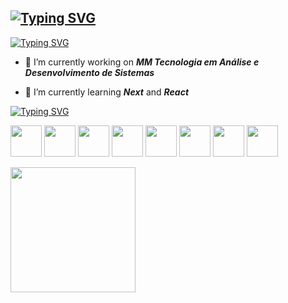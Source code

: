 <a href="https://git.io/typing-svg"><img src="https://readme-typing-svg.herokuapp.com?font=Fira+Code&pause=1000&color=92408F&random=false&width=435&lines=Adrian+Netto" alt="Typing SVG" /></a>
---

[![Typing SVG](https://readme-typing-svg.demolab.com?font=Fira+Code&pause=1000&color=7F1FAE&random=false&width=435&lines=Software+Developer)](https://git.io/typing-svg)

- 🔭 I’m currently working on __*MM Tecnologia em Análise e Desenvolvimento de Sistemas*__

- 🌱 I’m currently learning __*Next*__ and __*React*__

[![Typing SVG](https://readme-typing-svg.demolab.com?font=Fira+Code&pause=1000&color=7F1FAE&random=false&width=435&lines=Technologies)](https://git.io/typing-svg)

<img src="https://cdn.jsdelivr.net/gh/devicons/devicon/icons/typescript/typescript-original.svg" width="50" height="50" /> <img src="https://cdn.jsdelivr.net/gh/devicons/devicon/icons/javascript/javascript-original.svg" width="50" height="50"/> <img src="https://cdn.jsdelivr.net/gh/devicons/devicon/icons/html5/html5-original.svg" width="50" height="50"/> <img src="https://cdn.jsdelivr.net/gh/devicons/devicon/icons/css3/css3-original.svg" width="50" height="50"/> <img src="https://cdn.jsdelivr.net/gh/devicons/devicon/icons/python/python-original-wordmark.svg" width="50" height="50" /> <img src="https://cdn.jsdelivr.net/gh/devicons/devicon/icons/linux/linux-original.svg" width="50" height="50"/> <img src="https://cdn.jsdelivr.net/gh/devicons/devicon/icons/windows8/windows8-original.svg" width="50" height="50"/> <img src="https://cdn.jsdelivr.net/gh/devicons/devicon/icons/r/r-original.svg" width="50" height="50"/>

<div>
<a href="https://github.com/AdrianNetto">
<img loading="lazy" height="200em" src="https://github-readme-stats.vercel.app/api/top-langs/?username=AdrianNetto&layout=compact&langs_count=7&theme=dracula"/>
</div>
